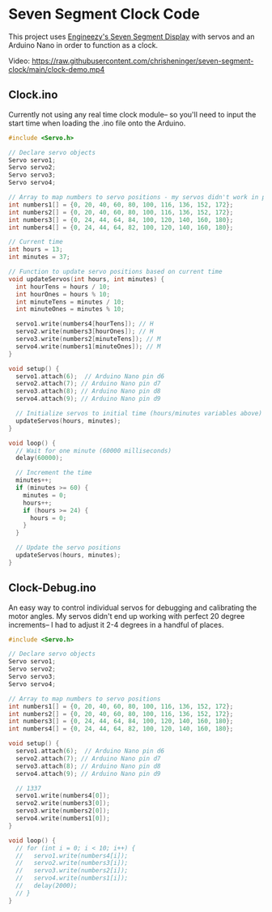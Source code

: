 # Seven Segment Clock Code

This project uses [Engineezy's Seven Segment Display](https://engineezy.com/products/the-rack-driven-7-segment-display) with servos and an Arduino Nano in order to function as a clock.

Video: https://raw.githubusercontent.com/chrisheninger/seven-segment-clock/main/clock-demo.mp4

## Clock.ino

Currently not using any real time clock module– so you'll need to input the start time when loading the .ino file onto the Arduino.

```cpp
#include <Servo.h>

// Declare servo objects
Servo servo1;
Servo servo2;
Servo servo3;
Servo servo4;

// Array to map numbers to servo positions - my servos didn't work in perfect 20 degree increments
int numbers1[] = {0, 20, 40, 60, 80, 100, 116, 136, 152, 172};
int numbers2[] = {0, 20, 40, 60, 80, 100, 116, 136, 152, 172};
int numbers3[] = {0, 24, 44, 64, 84, 100, 120, 140, 160, 180};
int numbers4[] = {0, 24, 44, 64, 82, 100, 120, 140, 160, 180};

// Current time
int hours = 13;
int minutes = 37;

// Function to update servo positions based on current time
void updateServos(int hours, int minutes) {
  int hourTens = hours / 10;
  int hourOnes = hours % 10;
  int minuteTens = minutes / 10;
  int minuteOnes = minutes % 10;

  servo1.write(numbers4[hourTens]); // H
  servo2.write(numbers3[hourOnes]); // H
  servo3.write(numbers2[minuteTens]); // M
  servo4.write(numbers1[minuteOnes]); // M
}

void setup() {
  servo1.attach(6);  // Arduino Nano pin d6
  servo2.attach(7); // Arduino Nano pin d7
  servo3.attach(8); // Arduino Nano pin d8
  servo4.attach(9); // Arduino Nano pin d9

  // Initialize servos to initial time (hours/minutes variables above)
  updateServos(hours, minutes);
}

void loop() {
  // Wait for one minute (60000 milliseconds)
  delay(60000);

  // Increment the time
  minutes++;
  if (minutes >= 60) {
    minutes = 0;
    hours++;
    if (hours >= 24) {
      hours = 0;
    }
  }

  // Update the servo positions
  updateServos(hours, minutes);
}
```

## Clock-Debug.ino

An easy way to control individual servos for debugging and calibrating the motor angles. My servos didn't end up working with perfect 20 degree increments– I had to adjust it 2-4 degrees in a handful of places.

```cpp
#include <Servo.h>

// Declare servo objects
Servo servo1;
Servo servo2;
Servo servo3;
Servo servo4;

// Array to map numbers to servo positions
int numbers1[] = {0, 20, 40, 60, 80, 100, 116, 136, 152, 172};
int numbers2[] = {0, 20, 40, 60, 80, 100, 116, 136, 152, 172};
int numbers3[] = {0, 24, 44, 64, 84, 100, 120, 140, 160, 180};
int numbers4[] = {0, 24, 44, 64, 82, 100, 120, 140, 160, 180};

void setup() {
  servo1.attach(6);  // Arduino Nano pin d6
  servo2.attach(7); // Arduino Nano pin d7
  servo3.attach(8); // Arduino Nano pin d8
  servo4.attach(9); // Arduino Nano pin d9

  // 1337
  servo1.write(numbers4[0]);
  servo2.write(numbers3[0]);
  servo3.write(numbers2[0]);
  servo4.write(numbers1[0]);
}

void loop() {
  // for (int i = 0; i < 10; i++) {
  //   servo1.write(numbers4[i]);
  //   servo2.write(numbers3[i]);
  //   servo3.write(numbers2[i]);
  //   servo4.write(numbers1[i]);
  //   delay(2000);
  // }
}
```
